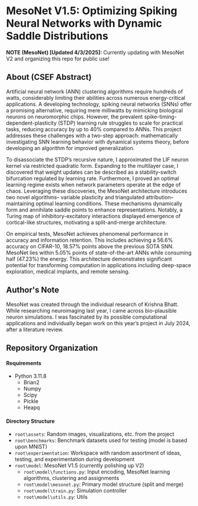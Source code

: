 # MesoNet V1.5: Optimizing Spiking Neural Networks with Dynamic Saddle Distributions

**NOTE (MesoNet) [Updated 4/3/2025]:** Currently updating with MesoNet V2 and organizing this repo for public use!

## <h2 id="about">About (CSEF Abstract)</a> </h2>
Artificial neural network (ANN) clustering algorithms require hundreds of watts, considerably limiting their abilities across numerous energy-critical applications. A developing technology, spiking neural networks (SNNs) offer a promising alternative, requiring mere milliwatts by mimicking biological neurons on neuromorphic chips. However, the prevalent spike-timing-dependent-plasticity (STDP) learning rule struggles to scale for practical tasks, reducing accuracy by up to 40% compared to ANNs. This project addresses these challenges with a two-step approach: mathematically investigating SNN learning behavior with dynamical systems theory, before developing an algorithm for improved generalization.

To disassociate the STDP’s recursive nature, I approximated the LIF neuron kernel via restricted quadratic form. Expanding to the multilayer case, I discovered that weight updates can be described as a stability-switch bifurcation regulated by learning rate. Furthermore, I proved an optimal learning regime exists when network parameters operate at the edge of chaos. Leveraging these discoveries, the MesoNet architecture introduces two novel algorithms– variable plasticity and triangulated attribution– maintaining optimal learning conditions. These mechanisms dynamically form and annihilate saddle points to enhance representations. Notably, a Turing map of inhibitory-excitatory interactions displayed emergence of cortical-like structures, motivating a split-and-merge architecture.

On empirical tests, MesoNet achieves phenomenal performance in accuracy and information retention. This includes achieving a 56.6% accuracy on CIFAR-10, 18.57% points above the previous SOTA SNN. MesoNet lies within 5.05% points of state-of-the-art ANNs while consuming half (47.23%) the energy. This architecture demonstrates significant potential for transforming computation in applications including deep-space exploration, medical implants, and remote sensing.

## <h2 id="authorsnote">Author's Note</a> </h2>
MesoNet was created through the individual research of Krishna Bhatt. While researching neuroimaging last year, I came across bio-plausible neuron simulations. I was fascinated by its possible computational applications and individually began work on this year’s project in July 2024, after a literature review.

## <h2 id="organization">Repository Organization</a> </h2>
#### Requirements
- Python 3.11.8
  - Brian2
  - Numpy
  - Scipy
  - Pickle
  - Heapq

#### Directory Structure
- `root\assets`: Random images, visualizations, etc. from the project
- `root\benchmarks`: Benchmark datasets used for testing (model is based upon MNIST)
- `root\experimentation`: Workspace with random assortment of ideas, testing, and experimentation during development
- `root\model`: MesoNet V1.5 (currently polishing up V2)
  - `root\model\functions.py`: Input encoding, MesoNet learning algorithms, clustering and assignments
  - `root\model\mesonet.py`: Primary model structure (split and merge)
  - `root\model\train.py`: Simulation controller
  - `root\model\utils.py`: Utils

